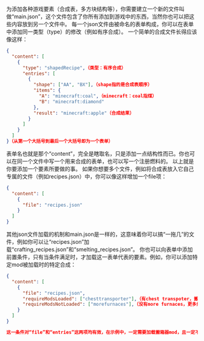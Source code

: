 为添加各种游戏要素（合成表，多方块结构等），你需要建立一个新的文件叫做“main.json”，这个文件包含了你所有添加到游戏中的东西，当然你也可以把这些内容放到另一个文件中。
每一个json文件由被命名的表单构成，你可以在表单中添加同一类型（type）的修改（例如有序合成）。
一个简单的合成文件长得应该像这样：
```json
{
  "content": [
    {
      "type": "shapedRecipe",（类型：有序合成）
      "entries": [
        {
          "shape": ["AA", "BX"],（shape指的是合成表顺序）
          "items": {
            "A": "minecraft:coal",（minecraft：coal指煤）
            "B": "minecraft:diamond"
          },
          "result": "minecraft:apple"（合成结果）
        }
      ]
    }
  ]
}（从第一个大括号到最后一个大括号即为一个表单）
```
表单名也就是那个“content”，完全是瞎取名，只是添加一点结构性而已。你也可以在同一个文件中写一个用来合成的表单，也可以写一个注册燃料的。
以上就是你要添加一个要素所要做的事。
如果你想要多个文件，例如将合成表放入它自己专属的文件（例如recipes.json）中，你可以像这样增加一个file项：
```json
{
  "content": [
    {
      "file": "recipes.json"
    }
  ]
}
```
其他json文件加载的机制和main.json是一样的，这意味着你可以搞“一拖几”的文件，例如你可以让“recipes.json”加载“crafting\_recipes.json”和“smelting\_recipes.json”。
你也可以向表单中添加前置条件，只有当条件满足时，才加载这一表单代表的要素。例如，你可以添加特定mod被加载时的特定合成：

```json
{
  "content": [
    {
      "file": "recipes.json",
      "requireModsLoaded": ["chesttransporter"],（有chest transpoter，搬箱器mod时该要素被加载）
      "requireModsNotLoaded": ["morefurnaces"],（没有more furnaces，更多熔炉mods时该要素被加载）
    }
  ]
}

这一条件对“file”和“entries”这两项均有效，在示例中，一定需要加载搬箱器mod，且一定不能加载更多熔炉mod，否则该合成无效。